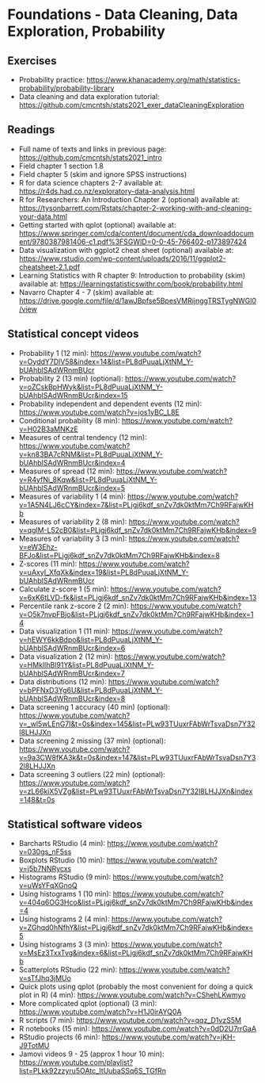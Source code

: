 # Foundations - Data Cleaning, Data Exploration, Probability

## Exercises

* Probability practice: https://www.khanacademy.org/math/statistics-probability/probability-library
* Data cleaning and data exploration tutorial: https://github.com/cmcntsh/stats2021_exer_dataCleaningExploration

## Readings

* Full name of texts and links in previous page: https://github.com/cmcntsh/stats2021_intro
* Field chapter 1 section 1.8
* Field chapter 5 (skim and ignore SPSS instructions)
* R for data science chapters 2-7 available at: https://r4ds.had.co.nz/exploratory-data-analysis.html
* R for Researchers: An Introduction Chapter 2 (optional) available at: https://tysonbarrett.com/Rstats/chapter-2-working-with-and-cleaning-your-data.html
* Getting started with qplot (optional) available at: https://www.springer.com/cda/content/document/cda_downloaddocument/9780387981406-c1.pdf%3FSGWID=0-0-45-766402-p173897424
* Data visualization with ggplot2 cheat sheet (optional) available at: https://www.rstudio.com/wp-content/uploads/2016/11/ggplot2-cheatsheet-2.1.pdf
* Learning Statistics with R chapter 9: Introduction to probability (skim) available at: https://learningstatisticswithr.com/book/probability.html
* Navarro Chapter 4 - 7 (skim) available at: https://drive.google.com/file/d/1awJBpfse5BpesVMRijnggTRSTygNWGl0/view

## Statistical concept videos

* Probability 1 (12 min): https://www.youtube.com/watch?v=OyddY7DlV58&index=14&list=PL8dPuuaLjXtNM_Y-bUAhblSAdWRnmBUcr
* Probability 2 (13 min) (optional): https://www.youtube.com/watch?v=oZCskBpHWyk&list=PL8dPuuaLjXtNM_Y-bUAhblSAdWRnmBUcr&index=15
* Probability independent and dependent events (12 min): https://www.youtube.com/watch?v=jos1yBC_L8E
* Conditional probability (8 min): https://www.youtube.com/watch?v=H02B3aMNKzE
* Measures of central tendency (12 min): https://www.youtube.com/watch?v=kn83BA7cRNM&list=PL8dPuuaLjXtNM_Y-bUAhblSAdWRnmBUcr&index=4
* Measures of spread (12 min): https://www.youtube.com/watch?v=R4yfNi_8Kqw&list=PL8dPuuaLjXtNM_Y-bUAhblSAdWRnmBUcr&index=5
* Measures of variability 1 (4 min): https://www.youtube.com/watch?v=1A5N4LJ6cCY&index=7&list=PLjgj6kdf_snZv7dk0ktMm7Ch9RFajwKHb
* Measures of variability 2 (8 min): https://www.youtube.com/watch?v=qglM-L52cB0&list=PLjgj6kdf_snZv7dk0ktMm7Ch9RFajwKHb&index=9
* Measures of variability 3 (3 min): https://www.youtube.com/watch?v=eW3Ehz-BFJo&list=PLjgj6kdf_snZv7dk0ktMm7Ch9RFajwKHb&index=8
* Z-scores (11 min): https://www.youtube.com/watch?v=uAxyI_XfqXk&index=19&list=PL8dPuuaLjXtNM_Y-bUAhblSAdWRnmBUcr
* Calculate z-score 1 (5 min): https://www.youtube.com/watch?v=6xK6tLVD-fk&list=PLjgj6kdf_snZv7dk0ktMm7Ch9RFajwKHb&index=13
* Percentile rank z-score 2 (2 min): https://www.youtube.com/watch?v=O5k7nvpFBjo&list=PLjgj6kdf_snZv7dk0ktMm7Ch9RFajwKHb&index=14
* Data visualization 1 (11 min): https://www.youtube.com/watch?v=hEWY6kkBdpo&list=PL8dPuuaLjXtNM_Y-bUAhblSAdWRnmBUcr&index=6
* Data visualization 2 (12 min): https://www.youtube.com/watch?v=HMkllhBI91Y&list=PL8dPuuaLjXtNM_Y-bUAhblSAdWRnmBUcr&index=7
* Data distributions (12 min): https://www.youtube.com/watch?v=bPFNxD3Yg6U&list=PL8dPuuaLjXtNM_Y-bUAhblSAdWRnmBUcr&index=8
* Data screening 1 accuracy (40 min) (optional): https://www.youtube.com/watch?v=_wl5wLEnG7I&t=0s&index=145&list=PLw93TUuxrFAbWrTsvaDsn7Y32l8LHJJXn
* Data screening 2 missing (37 min) (optional): https://www.youtube.com/watch?v=9a3CW8fKA3k&t=0s&index=147&list=PLw93TUuxrFAbWrTsvaDsn7Y32l8LHJJXn
* Data screening 3 outliers (22 min) (optional): https://www.youtube.com/watch?v=zL66kiX5VZg&list=PLw93TUuxrFAbWrTsvaDsn7Y32l8LHJJXn&index=148&t=0s

## Statistical software videos

* Barcharts RStudio (4 min): https://www.youtube.com/watch?v=030gs_nF5ss
* Boxplots RStudio (10 min): https://www.youtube.com/watch?v=j5b7NNRycxs
* Histograms RStudio (9 min): https://www.youtube.com/watch?v=uWsYFqXGnoQ
* Using histograms 1 (10 min): https://www.youtube.com/watch?v=404q6OG3Hco&list=PLjgj6kdf_snZv7dk0ktMm7Ch9RFajwKHb&index=4
* Using histograms 2 (4 min): https://www.youtube.com/watch?v=ZGhqd0hNfhY&list=PLjgj6kdf_snZv7dk0ktMm7Ch9RFajwKHb&index=5
* Using histograms 3 (3 min): https://www.youtube.com/watch?v=MsEz3TxxTvg&index=6&list=PLjgj6kdf_snZv7dk0ktMm7Ch9RFajwKHb
* Scatterplots RStudio (22 min): https://www.youtube.com/watch?v=sTfJhq3jMUo 
* Quick plots using qplot (probably the most convenient for doing a quick plot in R) (4 min): https://www.youtube.com/watch?v=CShehLKwmyo
* More complicated qplot (optional) (3 min): https://www.youtube.com/watch?v=H1J0irAYQ0A
* R scripts (7 min): https://www.youtube.com/watch?v=qqz_D1vzS5M
* R notebooks (15 min): https://www.youtube.com/watch?v=0dD2U7rrGaA
* RStudio projects (6 min): https://www.youtube.com/watch?v=jKH-J9TotMU
* Jamovi videos 9 - 25 (approx 1 hour 10 min): https://www.youtube.com/playlist?list=PLkk92zzyru5OAtc_ItUubaSSq6S_TGfRn
